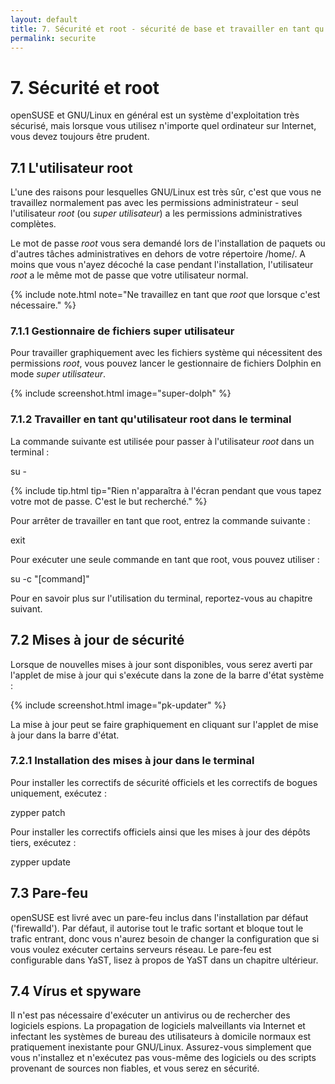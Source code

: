 ```yaml
---
layout: default
title: 7. Sécurité et root - sécurité de base et travailler en tant qu'utilisateur root
permalink: securite
---
```


# 7. Sécurité et root

openSUSE et GNU/Linux en général est un système d'exploitation très sécurisé, mais lorsque vous utilisez n'importe quel ordinateur sur Internet, vous devez toujours être prudent.

## 7.1 L'utilisateur root

L'une des raisons pour lesquelles GNU/Linux est très sûr, c'est que vous ne travaillez normalement pas avec les permissions administrateur - seul l'utilisateur *root* (ou *super utilisateur*) a les permissions administratives complètes.

Le mot de passe *root* vous sera demandé lors de l'installation de paquets ou d'autres tâches administratives en dehors de votre répertoire /home/. A moins que vous n'ayez décoché la case pendant l'installation, l'utilisateur *root* a le même mot de passe que votre utilisateur normal.

{% include note.html note="Ne travaillez en tant que *root* que lorsque c'est nécessaire." %}

### 7.1.1 Gestionnaire de fichiers super utilisateur

Pour travailler graphiquement avec les fichiers système qui nécessitent des permissions *root*, vous pouvez lancer le gestionnaire de fichiers Dolphin en mode *super utilisateur*.

{% include screenshot.html image="super-dolph" %}

### 7.1.2 Travailler en tant qu'utilisateur root dans le terminal

La commande suivante est utilisée pour passer à l'utilisateur *root* dans un terminal :

<div class="cl">su -</div><p></p>

{% include tip.html tip="Rien n'apparaîtra à l'écran pendant que vous tapez votre mot de passe. C'est le but recherché." %}

Pour arrêter de travailler en tant que root, entrez la commande suivante :

<div class="clroot">exit</div>

Pour exécuter une seule commande en tant que root, vous pouvez utiliser :

<div class="cl">su -c "[command]"</div>

Pour en savoir plus sur l'utilisation du terminal, reportez-vous au chapitre suivant.

## 7.2 Mises à jour de sécurité

Lorsque de nouvelles mises à jour sont disponibles, vous serez averti par l'applet de mise à jour qui s'exécute dans la zone de la barre d'état système :

{% include screenshot.html image="pk-updater" %}

La mise à jour peut se faire graphiquement en cliquant sur l'applet de mise à jour dans la barre d'état.

### 7.2.1 Installation des mises à jour dans le terminal

Pour installer les correctifs de sécurité officiels et les correctifs de bogues uniquement, exécutez :

<div class="clroot">zypper patch</div>

Pour installer les correctifs officiels ainsi que les mises à jour des dépôts tiers, exécutez :

<div class="clroot">zypper update</div>

## 7.3 Pare-feu

openSUSE est livré avec un pare-feu inclus dans l'installation par défaut ('firewalld'). Par défaut, il autorise tout le trafic sortant et bloque tout le trafic entrant, donc vous n'aurez besoin de changer la configuration que si vous voulez exécuter certains serveurs réseau. Le pare-feu est configurable dans YaST, lisez à propos de YaST dans un chapitre ultérieur.

## 7.4 Vírus et spyware

Il n'est pas nécessaire d'exécuter un antivirus ou de rechercher des logiciels espions. La propagation de logiciels malveillants via Internet et infectant les systèmes de bureau des utilisateurs à domicile normaux est pratiquement inexistante pour GNU/Linux. Assurez-vous simplement que vous n'installez et n'exécutez pas vous-même des logiciels ou des scripts provenant de sources non fiables, et vous serez en sécurité.
